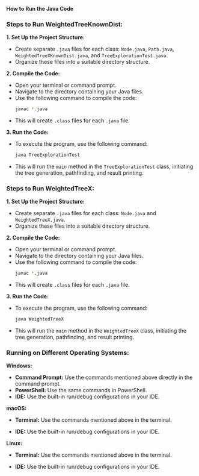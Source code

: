 **How to Run the Java Code**

### Steps to Run WeightedTreeKnownDist:
**1. Set Up the Project Structure:**
* Create separate `.java` files for each class: `Node.java`, `Path.java`, `WeightedTreeXKnownDist.java`, and `TreeExplorationTest.java`.
* Organize these files into a suitable directory structure.

**2. Compile the Code:**
- Open your terminal or command prompt.
- Navigate to the directory containing your Java files.
- Use the following command to compile the code:
  ```bash
  javac *.java
  ```
- This will create `.class` files for each `.java` file.

**3. Run the Code:**
- To execute the program, use the following command:
  ```bash
  java TreeExplorationTest
  ```
- This will run the `main` method in the `TreeExplorationTest` class, initiating the tree generation, pathfinding, and result printing.
### Steps to Run WeightedTreeX:
**1. Set Up the Project Structure:**
* Create separate `.java` files for each class: `Node.java` and `WeightedTreeX.java`.
* Organize these files into a suitable directory structure.

**2. Compile the Code:**
- Open your terminal or command prompt.
- Navigate to the directory containing your Java files.
- Use the following command to compile the code:
  ```bash
  javac *.java
  ```
- This will create `.class` files for each `.java` file.

**3. Run the Code:**
- To execute the program, use the following command:
  ```bash
  java WeightedTreeX
  ```
- This will run the `main` method in the `WeightedTreeX` class, initiating the tree generation, pathfinding, and result printing.

### Running on Different Operating Systems:
**Windows:**
* **Command Prompt:** Use the commands mentioned above directly in the command prompt.
* **PowerShell:** Use the same commands in PowerShell.
* **IDE:** Use the built-in run/debug configurations in your IDE.

**macOS:**
* **Terminal:** Use the commands mentioned above in the terminal.
- **IDE:** Use the built-in run/debug configurations in your IDE.

**Linux:**
* **Terminal:** Use the commands mentioned above in the terminal.
- **IDE:** Use the built-in run/debug configurations in your IDE.
